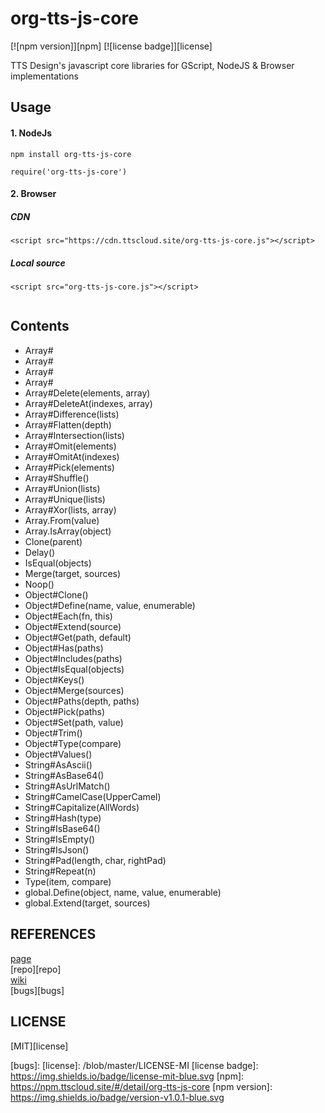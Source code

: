 org-tts-js-core
======
[![npm version]][npm]
[![license badge]][license]

TTS Design's javascript core libraries for GScript, NodeJS & Browser implementations

## Usage

#### 1. NodeJs

```npm install org-tts-js-core```

```
require('org-tts-js-core')
```

#### 2. Browser

##### CDN

```<script src="https://cdn.ttscloud.site/org-tts-js-core.js"></script>```

##### Local source

```<script src="org-tts-js-core.js"></script>```

```

```

## Contents

* Array#  
* Array#  
* Array#  
* Array#  
* Array#Delete(elements, array)  
* Array#DeleteAt(indexes, array)  
* Array#Difference(lists)  
* Array#Flatten(depth)  
* Array#Intersection(lists)  
* Array#Omit(elements)  
* Array#OmitAt(indexes)  
* Array#Pick(elements)  
* Array#Shuffle()  
* Array#Union(lists)  
* Array#Unique(lists)  
* Array#Xor(lists, array)  
* Array.From(value)  
* Array.IsArray(object)  
* Clone(parent)  
* Delay()  
* IsEqual(objects)  
* Merge(target, sources)  
* Noop()  
* Object#Clone()  
* Object#Define(name, value, enumerable)  
* Object#Each(fn, this)  
* Object#Extend(source)  
* Object#Get(path, default)  
* Object#Has(paths)  
* Object#Includes(paths)  
* Object#IsEqual(objects)  
* Object#Keys()  
* Object#Merge(sources)  
* Object#Paths(depth, paths)  
* Object#Pick(paths)  
* Object#Set(path, value)  
* Object#Trim()  
* Object#Type(compare)  
* Object#Values()  
* String#AsAscii()  
* String#AsBase64()  
* String#AsUrlMatch()  
* String#CamelCase(UpperCamel)  
* String#Capitalize(AllWords)  
* String#Hash(type)  
* String#IsBase64()  
* String#IsEmpty()  
* String#IsJson()  
* String#Pad(length, char, rightPad)  
* String#Repeat(n)  
* Type(item, compare)  
* global.Define(object, name, value, enumerable)  
* global.Extend(target, sources)  

## REFERENCES

[page][page]  
[repo][repo]  
[wiki][wiki]  
[bugs][bugs]

## LICENSE

[MIT][license]

[page]: 
[repo]: 
[wiki]: /wiki
[bugs]: 
[license]: /blob/master/LICENSE-MI
[license badge]: https://img.shields.io/badge/license-mit-blue.svg
[npm]: https://npm.ttscloud.site/#/detail/org-tts-js-core
[npm version]: https://img.shields.io/badge/version-v1.0.1-blue.svg